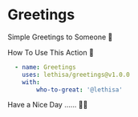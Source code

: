 # Greetings

Simple Greetings to Someone 👋

How To Use This Action 🤔

```yaml
  - name: Greetings
    uses: lethisa/greetings@v1.0.0
    with:
        who-to-great: '@lethisa'
```

Have a Nice Day ...... 🧟‍♀️
